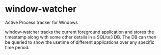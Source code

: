 # window-watcher
Active Process tracker for Windows

window-watcher tracks the current foreground application and stores the timestamp along with some other details in a SQLite3 DB. The DB can then be queried to show the usetime of different applications over any specific time period.
